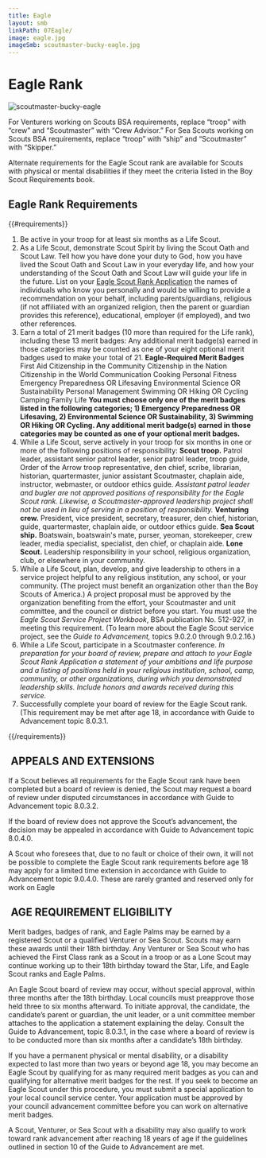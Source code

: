 ```yaml
---
title: Eagle
layout: smb
linkPath: 07Eagle/
image: eagle.jpg
imageSmb: scoutmaster-bucky-eagle.jpg
---
```


# Eagle Rank

<div class="D(f) Fxd(c)--s">

<div class="Ta(c) Pt(1em)--s">

![scoutmaster-bucky-eagle]({{imageSmb}})</div>

<div>

For Venturers working on Scouts BSA requirements, replace “troop” with “crew” and “Scoutmaster” with “Crew Advisor.” For Sea Scouts working on Scouts BSA requirements, replace “troop” with “ship” and “Scoutmaster” with “Skipper.”

Alternate requirements for the Eagle Scout rank are available for Scouts with physical or mental disabilities if they meet the criteria listed in the Boy Scout Requirements book.

</div></div>

## Eagle Rank Requirements

{{#requirements}}
1. Be active in your troop for at least six months as a Life Scout.
2. As a Life Scout,  demonstrate Scout Spirit by living the Scout Oath and Scout Law. Tell how you have done your duty to God, how you have lived the Scout Oath and Scout Law in your everyday life, and how your understanding of the Scout Oath and Scout Law will guide your life in the future. List on your [Eagle Scout Rank Application](https://filestore.scouting.org/filestore/pdf/512-728_wb_fillable.pdf) the names of individuals who know you personally and would be willing to provide a recommendation on your behalf, including parents/guardians, religious (if not affiliated with an organized religion, then the parent or guardian provides this reference), educational, employer (if employed), and two other references.
3. Earn a total of 21 merit badges (10 more than required for the Life rank), including these 13 merit badges:  Any additional merit badge(s) earned in those categories may be counted as one of your eight optional merit badges used to make your total of 21.
      **Eagle-Required Merit Badges**
         First Aid
         Citizenship in the Community
         Citizenship in the Nation
         Citizenship in the World
         Communication
         Cooking
         Personal Fitness
         Emergency Preparedness OR Lifesaving
         Environmental Science OR Sustainability
         Personal Management
         Swimming OR Hiking OR Cycling
         Camping
         Family Life
      **You must choose only one of the merit badges listed in the following categories; 1) Emergency Preparedness OR Lifesaving, 2) Environmental Science OR Sustainability, 3) Swimming OR Hiking OR Cycling. Any additional merit badge(s) earned in those categories may be counted as one of your optional merit badges.**
4. While a Life Scout, serve actively in your troop for six months in one or more of the following positions of responsibility:
    **Scout troop.** Patrol leader, assistant senior patrol leader, senior patrol leader, troop guide, Order of the Arrow troop representative, den chief, scribe, librarian, historian, quartermaster, junior assistant Scoutmaster, chaplain aide, instructor, webmaster, or outdoor ethics guide. *Assistant patrol leader and bugler are not approved positions of responsibility for the Eagle Scout rank. Likewise, a Scoutmaster-approved leadership project shall not be used in lieu of serving in a position of responsibility.*
    **Venturing crew.** President, vice president, secretary, treasurer, den chief, historian, guide, quartermaster, chaplain aide, or outdoor ethics guide.
    **Sea Scout ship.** Boatswain, boatswain's mate, purser, yeoman, storekeeper, crew leader, media specialist, specialist, den chief, or chaplain aide.
    **Lone Scout.** Leadership responsibility in your school, religious organization, club, or elsewhere in your community.
5. While a Life Scout, plan, develop, and give leadership to others in a service project helpful to any religious institution, any school, or your community. (The project must benefit an organization other than the Boy Scouts of America.) A project proposal must be approved by the organization benefiting from the effort, your Scoutmaster and unit committee, and the council or district before you start. You must use the *Eagle Scout Service Project Workbook*, BSA publication No. 512-927, in meeting this requirement. (To learn more about the Eagle Scout service project, see the *Guide to Advancement,* topics 9.0.2.0 through 9.0.2.16.)
6. While a Life Scout, participate in a Scoutmaster conference.
*In preparation for your board of review, prepare and attach to your Eagle Scout Rank Application a statement of your ambitions and life purpose and a listing of positions held in your religious institution, school, camp, community, or other organizations, during which you demonstrated leadership skills. Include honors and awards received during this service.*
7. Successfully complete your board of review for the Eagle Scout rank. (This requirement may be met after age 18, in accordance with Guide to Advancement topic 8.0.3.1.

{{/requirements}}

##  APPEALS AND EXTENSIONS

If a Scout believes all requirements for the Eagle Scout rank have been completed but a board of review is denied, the Scout
may request a board of review under disputed circumstances in accordance with Guide to Advancement topic 8.0.3.2.

If the board of review does not approve the Scout’s advancement, the decision may be appealed in accordance with
Guide to Advancement topic 8.0.4.0.

A Scout who foresees that, due to no fault or choice of their own, it will not be possible to complete the Eagle Scout
rank requirements before age 18 may apply for a limited time extension in accordance with Guide to Advancement
topic 9.0.4.0. These are rarely granted and reserved only for work on Eagle

##  AGE REQUIREMENT ELIGIBILITY

Merit badges, badges of rank, and Eagle Palms may be earned by a registered Scout or a qualified Venturer or Sea
Scout. Scouts may earn these awards until their 18th birthday. Any Venturer or Sea Scout who has achieved the First
Class rank as a Scout in a troop or as a Lone Scout may continue working up to their 18th birthday toward the Star,
Life, and Eagle Scout ranks and Eagle Palms.

An Eagle Scout board of review may occur, without special approval, within three months after the 18th birthday.
Local councils must preapprove those held three to six months afterward. To initiate approval, the candidate, the candidate’s parent or guardian, the unit leader, or a unit committee member attaches to the application a statement
explaining the delay. Consult the Guide to Advancement, topic 8.0.3.1, in the case where a board of review is to be
conducted more than six months after a candidate’s 18th birthday.

If you have a permanent physical or mental disability, or a disability expected to last more than two years or beyond
age 18, you may become an Eagle Scout by qualifying for as many required merit badges as you can and qualifying for
alternative merit badges for the rest. If you seek to become an Eagle Scout under this procedure, you must submit a
special application to your local council service center. Your application must be approved by your council advancement committee before you can work on alternative merit badges.

A Scout, Venturer, or Sea Scout with a disability may also qualify to work toward rank advancement after reaching 18
years of age if the guidelines outlined in section 10 of the Guide to Advancement are met.
